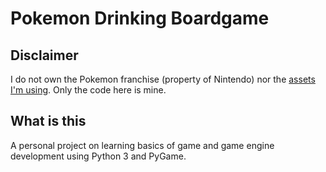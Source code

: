 # Pokemon Drinking Boardgame

## Disclaimer

I do not own the Pokemon franchise (property of Nintendo) nor the [assets I'm using](pokemon/gui/assets/README.md). Only the code here is mine.


## What is this

A personal project on learning basics of game and game engine development using Python 3 and PyGame.
